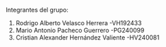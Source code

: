 Integrantes del grupo:

1. Rodrigo Alberto Velasco Herrera -VH192433
2. Mario Antonio Pacheco Guerrero -PG240099
3. Cristian Alexander Hernández Valiente -HV240081
